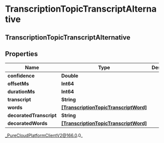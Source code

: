 # TranscriptionTopicTranscriptAlternative

## TranscriptionTopicTranscriptAlternative

## Properties

|Name | Type | Description | Notes|
|------------ | ------------- | ------------- | -------------|
| **confidence** | **Double** |  | [optional] |
| **offsetMs** | **Int64** |  | [optional] |
| **durationMs** | **Int64** |  | [optional] |
| **transcript** | **String** |  | [optional] |
| **words** | [**[TranscriptionTopicTranscriptWord]**]([TranscriptionTopicTranscriptWord]) |  | [optional] |
| **decoratedTranscript** | **String** |  | [optional] |
| **decoratedWords** | [**[TranscriptionTopicTranscriptWord]**]([TranscriptionTopicTranscriptWord]) |  | [optional] |



_PureCloudPlatformClientV2@166.0.0_

